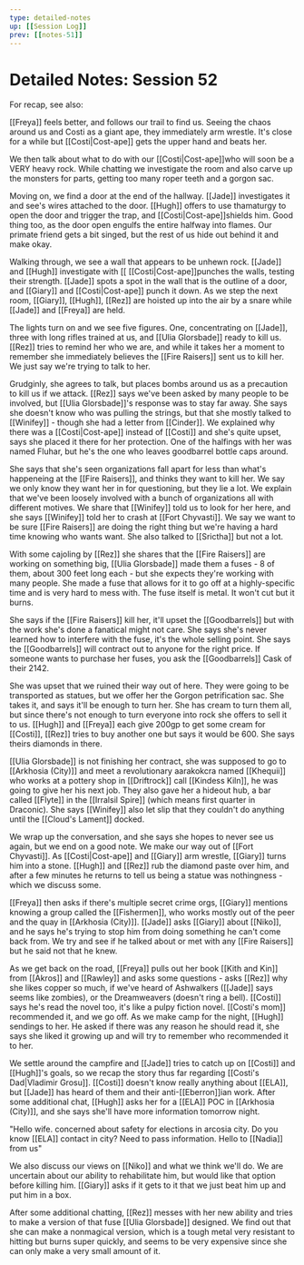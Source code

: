 ```yaml
---
type: detailed-notes
up: [[Session Log]]
prev: [[notes-51]]
---
```


# Detailed Notes: Session 52

For recap, see also: 

[[Freya]] feels better, and follows our trail to find us. Seeing the chaos around us and Costi as a giant ape, they immediately arm wrestle. It's close for a while but [[Costi|Cost-ape]] gets the upper hand and beats her. 

We then talk about what to do with our  [[Costi|Cost-ape]]who will soon be a VERY heavy rock. While chatting we investigate the room and also carve up the monsters for parts, getting too many roper teeth and a gorgon sac. 

Moving on, we find a door at the end of the hallway. [[Jade]] investigates it and see's wires attached to the door. [[Hugh]] offers to use thamaturgy to open the door and trigger the trap, and  [[Costi|Cost-ape]]shields him. Good thing too, as the door open engulfs the entire halfway into flames. Our primate friend gets a bit singed, but the rest of us hide out behind it and make okay. 

Walking through, we see a wall that appears to be unhewn rock. [[Jade]] and [[Hugh]] investigate with [[ [[Costi|Cost-ape]]punches the walls, testing their strength. [[Jade]] spots a spot in the wall that is the outline of a door, and [[Giary]] and [[Costi|Cost-ape]] punch it down. As we step the next room, [[Giary]], [[Hugh]], [[Rez]] are hoisted up into the air by a snare while [[Jade]] and [[Freya]] are held. 

The lights turn on and we see five figures. One, concentrating on [[Jade]], three with long rifles trained at us, and [[Ulia Glorsbade]] ready to kill us.  [[Rez]] tries to remind her who we are, and while it takes her a moment to remember she immediately believes the [[Fire Raisers]] sent us to kill her. We just say we're trying to talk to her.

Grudginly, she agrees to talk, but places bombs around us as a precaution to kill us if we attack. [[Rez]] says we've been asked by many people to be involved, but [[Ulia Glorsbade]]'s response was to stay far away. She says she doesn't know who was pulling the strings, but that she mostly talked to [[Winifey]] - though she had a letter from [[Cinder]]. We explained why there was a [[Costi|Cost-ape]] instead of [[Costi]] and she's quite upset, says she placed it there for her protection. One of the halfings with her was named Fluhar, but he's the one who leaves goodbarrel bottle caps around.

She says that she's seen organizations fall apart for less than what's happeneing at the [[Fire Raisers]], and thinks they want to kill her. We say we only know they want her in for questioning, but they lie a lot. We explain that we've been loosely involved with a bunch of organizations all with different motives. We share that [[Winifey]] told us to look for her here, and she says [[Winifey]] told her to crash at [[Fort Chyvasti]]. We say we want to be sure [[Fire Raisers]] are doing the right thing but we're having a hard time knowing who wants want. She also talked to [[Srictha]] but not a lot. 

With some cajoling by [[Rez]] she shares that the [[Fire Raisers]] are working on something big, [[Ulia Glorsbade]] made them a fuses - 8 of them, about 300 feet long each - but she expects they're working with many people. She made a fuse that allows for it to go off at a highly-specific time and is very hard to mess with. The fuse itself is metal. It won't cut but it burns. 

She says if the [[Fire Raisers]] kill her, it'll upset the [[Goodbarrels]] but with the work she's done a fanatical might not care. She says she's never learned how to interfere with the fuse, it's the whole selling point. She says the [[Goodbarrels]] will contract out to anyone for the right price. If someone wants to purchase her fuses, you ask the [[Goodbarrels]] Cask of their 2142.

She was upset that we ruined their way out of here. They were going to be transported as statues, but we offer her the Gorgon petrification sac. She takes it, and says it'll be enough to turn her. She has cream to turn them all, but since there's not enough to turn everyone into rock she offers to sell it to us. [[Hugh]] and [[Freya]] each give 200gp to get some cream for [[Costi]], [[Rez]] tries to buy another one but says it would be 600. She says theirs diamonds in there. 

[[Ulia Glorsbade]] is not finishing her contract, she was supposed to go to [[Arkhosia (City)]] and meet a revolutionary aarakokcra named [[Khequii]] who works at a pottery shop in [[Driftrock]] call [[Kindess Kiln]], he was going to give her his next job. They also gave her a hideout hub, a bar called [[Flyte]] in the [[Irralsil Spire]] (which means first quarter in Draconic). She says [[Winifey]] also let slip that they couldn't do anything until the [[Cloud's Lament]] docked. 

We wrap up the conversation, and she says she hopes to never see us again, but we end on a good note. We make our way out of [[Fort Chyvasti]]. As [[Costi|Cost-ape]] and [[Giary]] arm wrestle, [[Giary]] turns him into a stone. [[Hugh]] and [[Rez]] rub the diamond paste over him, and after a few minutes he returns to tell us being a statue was nothingness - which we discuss some. 

[[Freya]] then asks if there's multiple secret crime orgs, [[Giary]] mentions knowing a group called the [[Fishermen]], who works mostly out of the peer and the quay in [[Arkhosia (City)]]. [[Jade]] asks [[Giary]] about [[Niko]], and he says he's trying to stop him from doing something he can't come back from. We try and see if he talked about or met with any [[Fire Raisers]] but he said not that he knew. 

As we get back on the road, [[Freya]] pulls out her book [[Kith and Kin]] from [[Akros]] and [[Rawley]] and asks some questions - asks [[Rez]] why she likes copper so much, if we've heard of Ashwalkers ([[Jade]] says seems like zombies), or the Dreamweavers (doesn't ring a bell). [[Costi]] says he's read the novel too, it's like a pulpy fiction novel. [[Costi's mom]] recommended it, and we go off. As we make camp for the night, [[Hugh]] sendings to her. He asked if there was any reason he should read it, she says she liked it growing up and will try to remember who recommended it to her.

We settle around the campfire and [[Jade]] tries to catch up on [[Costi]] and [[Hugh]]'s goals, so we recap the story thus far regarding [[Costi's Dad|Vladimir Grosu]]. [[Costi]] doesn't know really anything about [[ELA]], but [[Jade]] has heard of them and their anti-[[Eberron]]ian work. After some additional chat, [[Hugh]] asks her for a [[ELA]] POC in [[Arkhosia (City)]], and she says she'll have more information tomorrow night. 

"Hello wife. concerned about safety for elections in arcosia city. Do you know [[ELA]] contact in city? Need to pass information. Hello to [[Nadia]] from us"

We also discuss our views on [[Niko]] and what we think we'll do. We are uncertain about our ability to rehabilitate him, but would like that option before killing him. [[Giary]] asks if it gets to it that we just beat him up and put him in a box. 

After some additional chatting, [[Rez]] messes with her new ability and tries to make a version of that fuse [[Ulia Glorsbade]] designed. We find out that she can make a nonmagical version, which is a tough metal very resistant to hitting but burns super quickly, and seems to be very expensive since she can only make a very small amount of it. 





